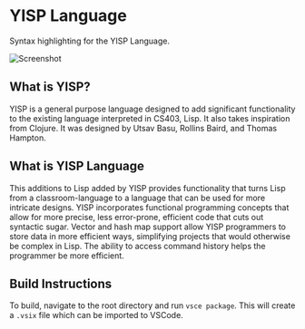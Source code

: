 # YISP Language

Syntax highlighting for the YISP Language.

![Screenshot](images/screenshot.png)

## What is YISP?

YISP is a general purpose language designed to add significant functionality to the existing language interpreted in CS403, Lisp. It also takes inspiration from Clojure. It was designed by Utsav Basu, Rollins Baird, and Thomas Hampton.

## What is YISP Language

This additions to Lisp added by YISP provides functionality that turns Lisp from a classroom-language to a language that can be used for more intricate designs. YISP incorporates functional programming concepts that allow for more precise, less error-prone, efficient code that cuts out syntactic sugar. Vector and hash map support allow YISP programmers to store data in more efficient ways, simplifying projects that would otherwise be complex in Lisp. The ability to access command history helps the programmer be more efficient.

## Build Instructions

To build, navigate to the root directory and run `vsce package`. This will create a `.vsix` file which can be imported to VSCode.
